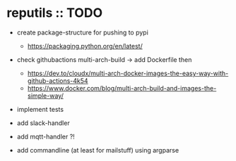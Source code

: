 # reputils :: TODO

- create package-structure for pushing to pypi
  - https://packaging.python.org/en/latest/ 

- check githubactions multi-arch-build -> add Dockerfile then
  - https://dev.to/cloudx/multi-arch-docker-images-the-easy-way-with-github-actions-4k54
  - https://www.docker.com/blog/multi-arch-build-and-images-the-simple-way/

- implement tests

- add slack-handler

- add mqtt-handler ?!

- add commandline (at least for mailstuff) using argparse